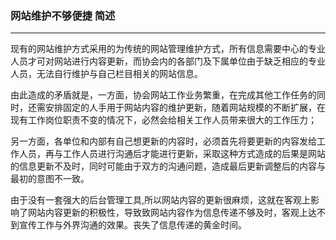 ### 网站维护不够便捷 简述
---------
现有的网站维护方式采用的为传统的网站管理维护方式，所有信息需要中心的专业人员才可对网站进行内容更新，而协会内的各部门及下属单位由于缺乏相应的专业人员，无法自行维护与自己栏目相关的网站信息。

由此造成的矛盾就是，一方面，协会网站工作业务繁重，在完成其他工作任务的同时，还需安排固定的人手用于网站内容的维护更新，随着网站规模的不断扩展，在现有工作岗位职责不变的情况下，必然会给相关工作人员带来很大的工作压力；

另一方面，各单位和内部有自己想更新的内容时，必须首先将要更新的内容发给工作人员，再与工作人员进行沟通后才能进行更新，采取这种方式造成的后果是网站的信息更新不及时，同时可能由于双方的沟通问题，造成最后更新调整后的内容与最初的意图不一致。

由于没有一套强大的后台管理工具,所以网站内容的更新很麻烦，这就在客观上影响了网站内容更新的积极性，导致致网站内容作为信息传递不够及时，客观上达不到宣传工作与外界沟通的效果。丧失了信息传递的黄金时间。


